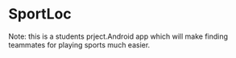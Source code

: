 # SportLoc
Note: this is a students prject.Android app which will make finding teammates for playing sports much easier.

